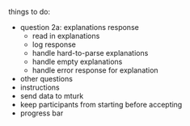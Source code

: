 things to do:

* question 2a: explanations response
	* read in explanations
	* log response
	* handle hard-to-parse explanations
	* handle empty explanations
	* handle error response for explanation
* other questions
* instructions
* send data to mturk
* keep participants from starting before accepting
* progress bar